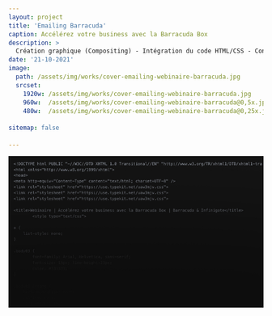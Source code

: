```yaml
---
layout: project
title: 'Emailing Barracuda'
caption: Accélérez votre business avec la Barracuda Box
description: >
  Création graphique (Compositing) - Intégration du code HTML/CSS - Conversion de l'email .OFT (modèle Outlook)
date: '21-10-2021'
image: 
  path: /assets/img/works/cover-emailing-webinaire-barracuda.jpg
  srcset: 
    1920w: /assets/img/works/cover-emailing-webinaire-barracuda.jpg
    960w:  /assets/img/works/cover-emailing-webinaire-barracuda@0,5x.jpg
    480w:  /assets/img/works/cover-emailing-webinaire-barracuda@0,25x.jpg

sitemap: false

---
```


![Intégration du code HTML et conversion en .OFT](/assets/img/works/code-emailing-webinaire-barracuda.jpg)